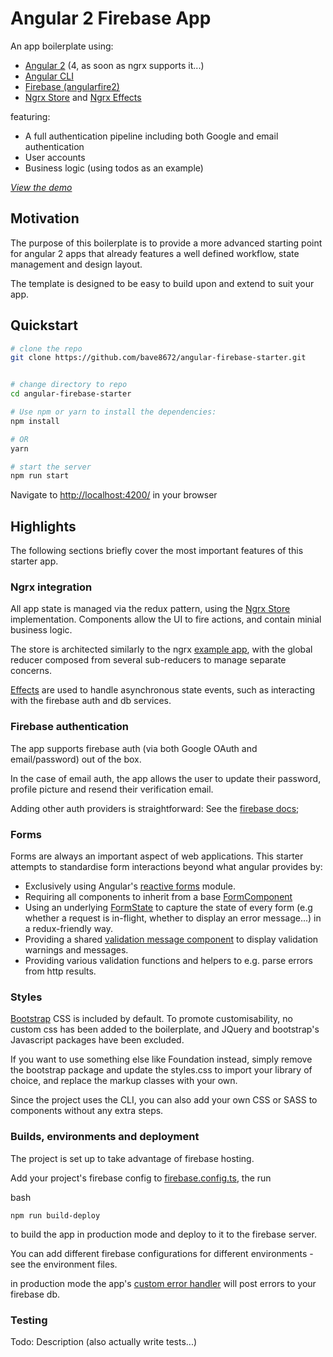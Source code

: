 # Angular 2 Firebase App

An app boilerplate using:

- [Angular 2](https://github.com/search?q=topic%3Aangular+org%3Aangular&type=Repositories) (4, as soon as ngrx supports it...)
- [Angular CLI](https://github.com/angular/angular-cli)
- [Firebase (angularfire2)](https://github.com/angular/angularfire2)
- [Ngrx Store](https://github.com/ngrx/store) and [Ngrx Effects](https://github.com/ngrx/effects)

featuring:

- A full authentication pipeline including both Google and email authentication
- User accounts
- Business logic (using todos as an example)

*[View the demo](https://adviewer-73e3f.firebaseapp.com/)*

## Motivation

The purpose of this boilerplate is to provide a more advanced starting point for angular 2 apps that already features a well defined workflow, state management and design layout.

The template is designed to be easy to build upon and extend to suit your app.

## Quickstart

```bash
# clone the repo
git clone https://github.com/bave8672/angular-firebase-starter.git


# change directory to repo
cd angular-firebase-starter

# Use npm or yarn to install the dependencies:
npm install

# OR
yarn

# start the server
npm run start
```

Navigate to [http://localhost:4200/](http://localhost:4200/) in your browser

## Highlights

The following sections briefly cover the most important features of this starter app.

### Ngrx integration

All app state is managed via the redux pattern, using the [Ngrx Store](https://github.com/ngrx/store) implementation. Components allow the UI to fire actions, and contain minial business logic.

The store is architected similarly to the ngrx [example app](https://github.com/ngrx/example-app), with the global reducer composed from several sub-reducers to manage separate concerns.

[Effects](https://github.com/ngrx/effects) are used to handle asynchronous state events, such as interacting with the firebase auth and db services.

### Firebase authentication

The app supports firebase auth (via both Google OAuth and email/password) out of the box.

In the case of email auth, the app allows the user to update their password, profile picture and resend their verification email.

Adding other auth providers is straightforward: See the [firebase docs](https://firebase.google.com/docs/auth/web/start);

### Forms

Forms are always an important aspect of web applications. This starter attempts to standardise form interactions beyond what angular provides by:

- Exclusively using Angular's [reactive forms](https://angular.io/docs/ts/latest/guide/reactive-forms.html) module.
- Requiring all components to inherit from a base [FormComponent](./src/app/helpers/form.component.ts)
- Using an underlying [FormState](./src/app/store/formState.ts) to capture the state of every form (e.g whether a request is in-flight, whether to display an error message...) in a redux-friendly way.
- Providing a shared [validation message component](./src/app/shared/validation-message/validation-message.component.ts) to display validation warnings and messages.
- Providing various validation functions and helpers to e.g. parse errors from http results.

### Styles

[Bootstrap](http://getbootstrap.com/) CSS is included by default. To promote customisability, no custom css has been added to the boilerplate, and JQuery and bootstrap's Javascript packages have been excluded.

If you want to use something else like Foundation instead, simply remove the bootstrap package and update the styles.css to import your library of choice, and replace the markup classes with your own.

Since the project uses the CLI, you can also add your own CSS or SASS to components without any extra steps.

### Builds, environments and deployment

The project is set up to take advantage of firebase hosting.

Add your project's firebase config to [firebase.config.ts](.src/app/firebase/firebase.config.ts), the run

bash
```
npm run build-deploy
```

to build the app in production mode and deploy to it to the firebase server.

You can add different firebase configurations for different environments - see the environment files.

in production mode the app's [custom error handler](./src/app/error-handler/custom-error-handler.ts) will post errors to your firebase db.

### Testing

Todo: Description (also actually write tests...)
